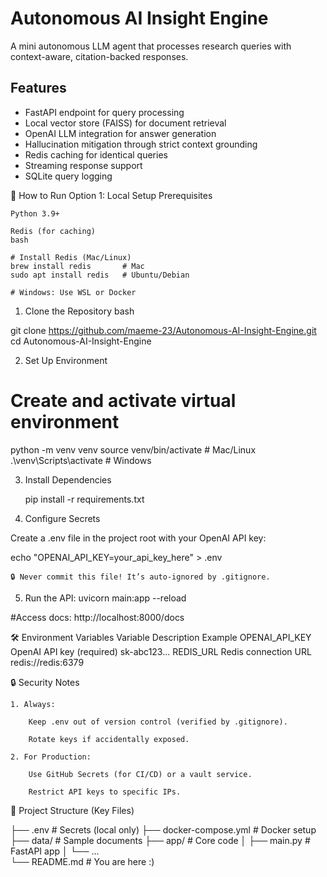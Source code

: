 # Autonomous AI Insight Engine

A mini autonomous LLM agent that processes research queries with context-aware, citation-backed responses.

## Features

- FastAPI endpoint for query processing
- Local vector store (FAISS) for document retrieval
- OpenAI LLM integration for answer generation
- Hallucination mitigation through strict context grounding
- Redis caching for identical queries 
- Streaming response support 
- SQLite query logging 

🚀 How to Run
Option 1: Local Setup
Prerequisites

    Python 3.9+

    Redis (for caching)
    bash

    # Install Redis (Mac/Linux)
    brew install redis       # Mac
    sudo apt install redis   # Ubuntu/Debian

    # Windows: Use WSL or Docker

1. Clone the Repository
bash

git clone https://github.com/maeme-23/Autonomous-AI-Insight-Engine.git
cd Autonomous-AI-Insight-Engine

2. Set Up Environment

# Create and activate virtual environment
python -m venv venv
source venv/bin/activate      # Mac/Linux
.\venv\Scripts\activate       # Windows

3. Install Dependencies

    pip install -r requirements.txt

4. Configure Secrets

Create a .env file in the project root with your OpenAI API key:


   echo "OPENAI_API_KEY=your_api_key_here" > .env

    🔒 Never commit this file! It’s auto-ignored by .gitignore.

5. Run the API:
     uvicorn main:app --reload

#Access docs: http://localhost:8000/docs


🛠️ Environment Variables
Variable	Description	Example
OPENAI_API_KEY	OpenAI API key (required)	sk-abc123...
REDIS_URL	Redis connection URL	redis://redis:6379


🔒 Security Notes

    1. Always:

        Keep .env out of version control (verified by .gitignore).

        Rotate keys if accidentally exposed.

    2. For Production:

        Use GitHub Secrets (for CI/CD) or a vault service.

        Restrict API keys to specific IPs.


📂 Project Structure (Key Files)

├── .env                # Secrets (local only)
├── docker-compose.yml  # Docker setup
├── data/               # Sample documents
├── app/                # Core code
│   ├── main.py         # FastAPI app
│   └── ...             
└── README.md           # You are here :)
